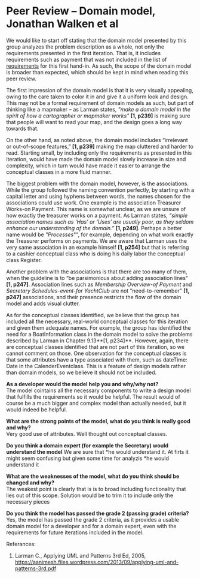 # Peer Review – Domain model, Jonathan Walken et al

We would like to start off stating that the domain model presented by this group analyzes the problem description as a whole, not only the requirements presented in the first iteration. That is, it includes requirements such as payment that was not included in the list of	[requirements](https://coursepress.lnu.se/kurs/objektorienterad-analys-och-design-med-uml/workshops-2/peer-review/) for this first hand-in. As such, the scope of the domain model is broader than expected, which should be kept in mind when reading this peer review.

The first impression of the domain model is that it is very visually appealing, owing to the care taken to color it in and give it a uniform look and design. This may not be a formal requirement of domain models as such, but part of thinking like a mapmaker – as Larman states,  *"make a domain model in the spirit of how a cartographer or mapmaker works"* **[1, p239]** is making sure that people will want to read your map, and the design goes a long way towards that.

On the other hand, as noted above, the domain model includes “irrelevant or out-of-scope features,” ****[1, p239]**** making the map cluttered and harder to read. Starting small, by including only the requirements as presented in this iteration, would have made the domain model slowly increase in size and complexity, which in turn would have made it easier to arrange the conceptual classes in a more fluid manner.

The biggest problem with the domain model, however, is the associations. While the group followed the naming convention perfectly, by starting with a capital letter and using hyphens between words, the names chosen for the associations could use work. One example is the association Treasurer Works-on Payment. This name is somewhat unclear, as we are unsure of how exactly the treasurer works on a payment. As Larman states, *“simple association names such as ‘Has’ or ‘Uses’ are usually poor, as they seldom enhance our understanding of the domain.”* **[1, p249]**. Perhaps a better name would be *"Processes*"", for example, depending on what work exactly the Treasurer performs on payments. We are aware that Larman uses the very same association in an example himself **[1, p254]** but that is referring to a cashier conceptual class who is doing his daily labor the conceptual class Register.


Another problem with the associations is that there are too many of them, when the guideline is to “be parsimonious about adding association lines” **[1, p247]**. Association lines such as *Membership Overview-of Payment* and *Secretary Schedules-event-for YachtClub* are not “need-to-remember” **[1, p247]** associations, and their presence restricts the flow of the domain model and adds visual clutter.

As for the conceptual classes identified, we believe that the group has included all the necessary, real-world conceptual classes for this iteration and given them adequate names. For example, the group has identified the need for a BoatInformation class in the domain model to solve the problems described by Larman in Chapter 9.13**[1, p234]**. However, again, there are conceptual classes identified that are not part of this iteration, so we cannot comment on those.
One observation for the conceptual classes is that some attributes have a type associated with them, such as dateTime: Date in the CalenderEventclass. This is a feature of design models rather than domain models, so we believe it should not be included.

**As a developer would the model help you and why/why not?**  
The model cointains all the necessary components to write a design model that fulfills the requirements so it would be helpful. The result would of course be a much bigger and complex model than actually needed, but it would indeed be helpful.

**What are the strong points of the model, what do you think is really good and why?**  
Very good use of attributes. Well thought out conceptual classes.

**Do you think a domain expert (for example the Secretary) would understand the model** We are sure that \*he would understand it. At firts it might seem confusing but given some time for analyzis \*he would understand it

**What are the weaknesses of the model, what do you think should be changed and why?**  
The weakest point is clearly that is is to broad including functionality that lies out of this scope. Solution would be to trim it to include only the necessary pieces

**Do you think the model has passed the grade 2 (passing grade) criteria?**  
Yes, the model has passed the grade 2 criteria, as it provides a usable domain model for a developer and for a domain expert, even with the requirements for future iterations included in the model.


Referances:
1. Larman C., Applying UML and Patterns 3rd Ed, 2005, https://aanimesh.files.wordpress.com/2013/09/applying-uml-and-patterns-3rd.pdf
